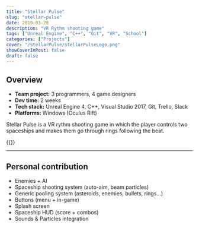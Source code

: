 ```yaml
---
title: "Stellar Pulse"
slug: "stellar-pulse"
date: 2019-03-28
description: "VR Rythm shooting game"
tags: ["Unreal Engine", "C++", "Git", "VR", "School"]
categories: ["Projects"]
cover: "/StellarPulse/StellarPulseLogo.png"
showCoverInPost: false
draft: false
---
```


## Overview
- **Team project:** 3 programmers, 4 game designers
- **Dev time:** 2 weeks
- **Tech stack:** Unreal Engine 4, C++, Visual Studio 2017, Git, Trello, Slack
- **Platforms:** Windows (Oculus Rift)

Stellar Pulse is a VR rythm shooting game in which the player controls two spaceships and makes them go through rings following the beat.

{{<youtube id="Kn0CMk3IwdQ">}}

---

## Personal contribution

- Enemies + AI
- Spaceship shooting system (auto-aim, beam particles)
- Generic pooling system (asteroids, enemies, bullets, rings...)
- Buttons (menu + in-game)
- Splash screen
- Spaceship HUD (score + combos)
- Sounds & Particles integration